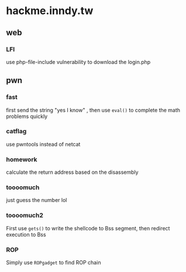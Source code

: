 # hackme.inndy.tw

## web

### LFI

use php-file-include vulnerability to download the login.php

## pwn

### fast

first send the string "yes I know" , then use `eval()` to complete the math problems quickly

### catflag

use pwntools instead of netcat

### homework

calculate the return address based on the disassembly

### toooomuch

just guess the number lol

### toooomuch2

First use `gets()` to write the shellcode to Bss segment, then redirect execution to Bss

### ROP

Simply use `ROPgadget` to find ROP chain